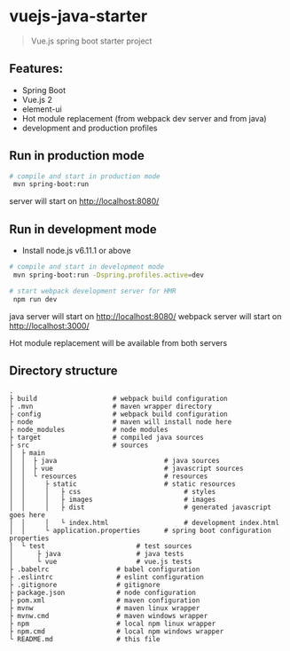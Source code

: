 # vuejs-java-starter

> Vue.js spring boot starter project

## Features:
* Spring Boot
* Vue.js 2
* element-ui
* Hot module replacement (from webpack dev server and from java)
* development and production profiles

## Run in production mode

``` bash
# compile and start in production mode
 mvn spring-boot:run
```

server will start on [http://localhost:8080/](http://localhost:8080/)

## Run in development mode
* Install node.js v6.11.1 or above

``` bash
# compile and start in development mode
 mvn spring-boot:run -Dspring.profiles.active=dev

# start webpack development server for HMR
 npm run dev
```

java server will start on [http://localhost:8080/](http://localhost:8080/)
webpack server will start on [http://localhost:3000/](http://localhost:3000/)

Hot module replacement will be available from both servers

## Directory structure

```
.
├ build                   # webpack build configuration
├ .mvn                    # maven wrapper directory
├ config                  # webpack build configuration
├ node                    # maven will install node here
├ node_modules            # node modules
├ target                  # compiled java sources
├ src                     # sources
│  ├ main
│  │  ├ java                           # java sources
│  │  ├ vue                            # javascript sources
│  │  └ resources                      # resources
│  │     ├ static                      # static resources
│  │     │   ├ css                          # styles
│  │     │   ├ images                       # images
│  │     │   ├ dist                         # generated javascript goes here
│  │     │   └ index.html                   # development index.html
│  │     └ application.properties      # spring boot configuration properties
│  └ test                       # test sources
│      ├ java                   # java tests
│      └ vue                    # vue.js tests
├ .babelrc                 # babel configuration
├ .eslintrc                # eslint configuration
├ .gitignore               # gitignore
├ package.json             # node configuration
├ pom.xml                  # maven configuration
├ mvnw                     # maven linux wrapper
├ mvnw.cmd                 # maven windows wrapper
├ npm                      # local npm linux wrapper
├ npm.cmd                  # local npm windows wrapper
└ README.md                # this file
```
